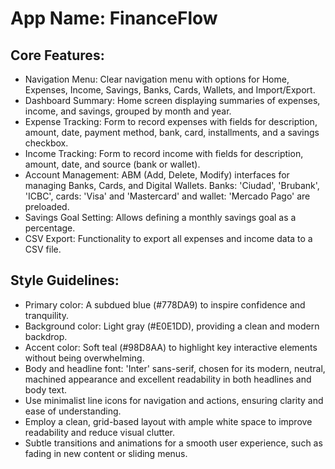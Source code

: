 # **App Name**: FinanceFlow

## Core Features:

- Navigation Menu: Clear navigation menu with options for Home, Expenses, Income, Savings, Banks, Cards, Wallets, and Import/Export.
- Dashboard Summary: Home screen displaying summaries of expenses, income, and savings, grouped by month and year.
- Expense Tracking: Form to record expenses with fields for description, amount, date, payment method, bank, card, installments, and a savings checkbox.
- Income Tracking: Form to record income with fields for description, amount, date, and source (bank or wallet).
- Account Management: ABM (Add, Delete, Modify) interfaces for managing Banks, Cards, and Digital Wallets. Banks: 'Ciudad', 'Brubank', 'ICBC', cards: 'Visa' and 'Mastercard' and wallet: 'Mercado Pago' are preloaded.
- Savings Goal Setting: Allows defining a monthly savings goal as a percentage.
- CSV Export: Functionality to export all expenses and income data to a CSV file.

## Style Guidelines:

- Primary color: A subdued blue (#778DA9) to inspire confidence and tranquility.
- Background color: Light gray (#E0E1DD), providing a clean and modern backdrop.
- Accent color: Soft teal (#98D8AA) to highlight key interactive elements without being overwhelming.
- Body and headline font: 'Inter' sans-serif, chosen for its modern, neutral, machined appearance and excellent readability in both headlines and body text.
- Use minimalist line icons for navigation and actions, ensuring clarity and ease of understanding.
- Employ a clean, grid-based layout with ample white space to improve readability and reduce visual clutter.
- Subtle transitions and animations for a smooth user experience, such as fading in new content or sliding menus.